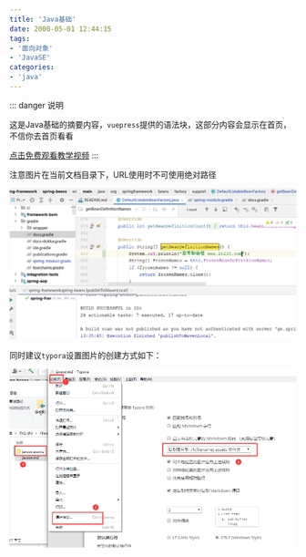 ```yaml
---
title: 'Java基础'
date: 2000-05-01 12:44:15
tags:
- '面向对象'
- 'JavaSE'
categories:
- 'java'
---
```


::: danger 说明

这是Java基础的摘要内容，`vuepress`提供的语法块，这部分内容会显示在首页，不信你去首页看看

[点击免费观看教学视频](<https://ke.qq.com/course/5285550>)
:::

<!-- more -->



注意图片在当前文档目录下，URL使用时不可使用绝对路径

![1653118922923](./javase.assets/1653118922924.png)

同时建议`typora`设置图片的创建方式如下：

![1653119053628](./javase.assets/1653119053628.png)